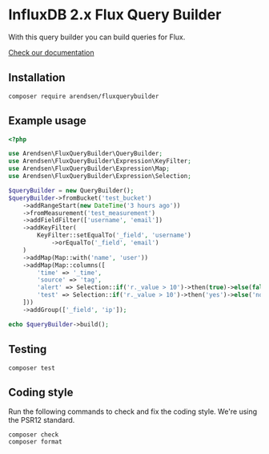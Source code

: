 # InfluxDB 2.x Flux Query Builder

With this query builder you can build queries for Flux.

[Check our documentation](docs/00-index.md)

## Installation

```
composer require arendsen/fluxquerybuilder
```

## Example usage

```php
<?php

use Arendsen\FluxQueryBuilder\QueryBuilder;
use Arendsen\FluxQueryBuilder\Expression\KeyFilter;
use Arendsen\FluxQueryBuilder\Expression\Map;
use Arendsen\FluxQueryBuilder\Expression\Selection;

$queryBuilder = new QueryBuilder();
$queryBuilder->fromBucket('test_bucket')
    ->addRangeStart(new DateTime('3 hours ago'))
    ->fromMeasurement('test_measurement')
    ->addFieldFilter(['username', 'email'])
    ->addKeyFilter(
        KeyFilter::setEqualTo('_field', 'username')
            ->orEqualTo('_field', 'email')
    )
    ->addMap(Map::with('name', 'user'))
    ->addMap(Map::columns([
        'time' => '_time',
        'source' => 'tag',
        'alert' => Selection::if('r._value > 10')->then(true)->else(false),
        'test' => Selection::if('r._value > 10')->then('yes')->else('no'),
    ]))
    ->addGroup(['_field', 'ip']);

echo $queryBuilder->build();
```

## Testing

```
composer test
```

## Coding style

Run the following commands to check and fix the coding style. We're using the PSR12 standard.

```
composer check
composer format
```